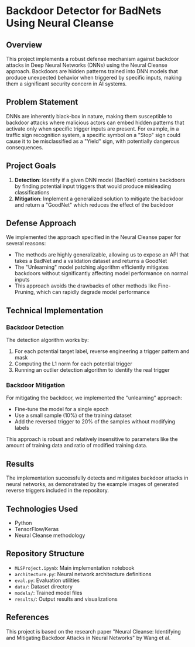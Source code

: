 # Backdoor Detector for BadNets Using Neural Cleanse

## Overview
This project implements a robust defense mechanism against backdoor attacks in Deep Neural Networks (DNNs) using the Neural Cleanse approach. Backdoors are hidden patterns trained into DNN models that produce unexpected behavior when triggered by specific inputs, making them a significant security concern in AI systems.

## Problem Statement
DNNs are inherently black-box in nature, making them susceptible to backdoor attacks where malicious actors can embed hidden patterns that activate only when specific trigger inputs are present. For example, in a traffic sign recognition system, a specific symbol on a "Stop" sign could cause it to be misclassified as a "Yield" sign, with potentially dangerous consequences.

## Project Goals
1. **Detection**: Identify if a given DNN model (BadNet) contains backdoors by finding potential input triggers that would produce misleading classifications
2. **Mitigation**: Implement a generalized solution to mitigate the backdoor and return a "GoodNet" which reduces the effect of the backdoor

## Defense Approach
We implemented the approach specified in the Neural Cleanse paper for several reasons:
- The methods are highly generalizable, allowing us to expose an API that takes a BadNet and a validation dataset and returns a GoodNet
- The "Unlearning" model patching algorithm efficiently mitigates backdoors without significantly affecting model performance on normal inputs
- This approach avoids the drawbacks of other methods like Fine-Pruning, which can rapidly degrade model performance

## Technical Implementation

### Backdoor Detection
The detection algorithm works by:
1. For each potential target label, reverse engineering a trigger pattern and mask
2. Computing the L1 norm for each potential trigger
3. Running an outlier detection algorithm to identify the real trigger

### Backdoor Mitigation
For mitigating the backdoor, we implemented the "unlearning" approach:
- Fine-tune the model for a single epoch
- Use a small sample (10%) of the training dataset
- Add the reversed trigger to 20% of the samples without modifying labels

This approach is robust and relatively insensitive to parameters like the amount of training data and ratio of modified training data.

## Results
The implementation successfully detects and mitigates backdoor attacks in neural networks, as demonstrated by the example images of generated reverse triggers included in the repository.

## Technologies Used
- Python
- TensorFlow/Keras
- Neural Cleanse methodology

## Repository Structure
- `MLSProject.ipynb`: Main implementation notebook
- `architecture.py`: Neural network architecture definitions
- `eval.py`: Evaluation utilities
- `data/`: Dataset directory
- `models/`: Trained model files
- `results/`: Output results and visualizations

## References
This project is based on the research paper "Neural Cleanse: Identifying and Mitigating Backdoor Attacks in Neural Networks" by Wang et al.